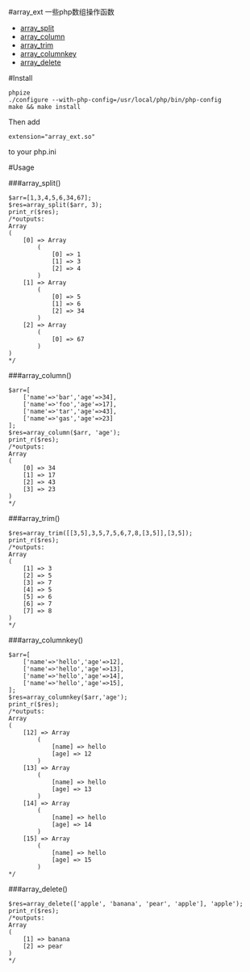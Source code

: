 #array_ext
一些php数组操作函数
   * [array_split](#array_split)
   * [array_column](#array_column)
   * [array_trim](#array_trim)
   * [array_columnkey](#array_columnkey)
   * [array_delete](#array_delete)

#Install

~~~
phpize
./configure --with-php-config=/usr/local/php/bin/php-config
make && make install
~~~
Then add
~~~
extension="array_ext.so"
~~~
to your php.ini

#Usage

###array_split()
~~~
$arr=[1,3,4,5,6,34,67];
$res=array_split($arr, 3);
print_r($res);
/*outputs:
Array
(
    [0] => Array
        (
            [0] => 1
            [1] => 3
            [2] => 4
        )
    [1] => Array
        (
            [0] => 5
            [1] => 6
            [2] => 34
        )
    [2] => Array
        (
            [0] => 67
        )
)
*/
~~~

###array_column()
~~~
$arr=[
	['name'=>'bar','age'=>34],
	['name'=>'foo','age'=>17],
	['name'=>'tar','age'=>43],
	['name'=>'gas','age'=>23]
];
$res=array_column($arr, 'age');
print_r($res);
/*outputs:
Array
(
    [0] => 34
    [1] => 17
    [2] => 43
    [3] => 23
)
*/
~~~

###array_trim()
~~~
$res=array_trim([[3,5],3,5,7,5,6,7,8,[3,5]],[3,5]);
print_r($res);
/*outputs:
Array
(
    [1] => 3
    [2] => 5
    [3] => 7
    [4] => 5
    [5] => 6
    [6] => 7
    [7] => 8
)
*/
~~~

###array_columnkey()
~~~
$arr=[
	['name'=>'hello','age'=>12],
	['name'=>'hello','age'=>13],
	['name'=>'hello','age'=>14],
	['name'=>'hello','age'=>15],
];
$res=array_columnkey($arr,'age');
print_r($res);
/*outputs:
Array
(
    [12] => Array
        (
            [name] => hello
            [age] => 12
        )
    [13] => Array
        (
            [name] => hello
            [age] => 13
        )
    [14] => Array
        (
            [name] => hello
            [age] => 14
        )
    [15] => Array
        (
            [name] => hello
            [age] => 15
        )
*/
~~~

###array_delete()
~~~
$res=array_delete(['apple', 'banana', 'pear', 'apple'], 'apple');
print_r($res);
/*outputs:
Array
(
    [1] => banana
    [2] => pear
)
*/
~~~
